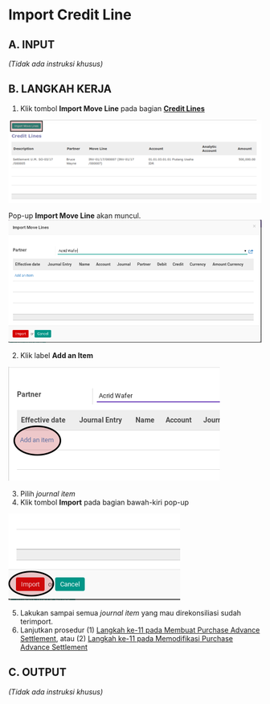 # Import Credit Line

## A. INPUT

*(Tidak ada instruksi khusus)*

## B. LANGKAH KERJA

1. Klik tombol **Import Move Line** pada bagian **[Credit Lines](./penjelasan.md#bagian-credit-line)**

![](../../img/purchase-advance-settlement/tombol-import-move-credit-line.png)

Pop-up **Import Move Line** akan muncul.
![](../../img/purchase-advance-settlement/pop-up-import-move-line.png)

2. Klik label **Add an Item**

![](../../img/purchase-advance-settlement/pop-up-import-move-line-add-item.png)

3. Pilih *journal item*
4. Klik tombol **Import** pada bagian bawah-kiri pop-up

![](../../img/purchase-advance-settlement/pop-up-import-move-line-tombol-import.png)

5. Lakukan sampai semua *journal item* yang mau direkonsiliasi sudah terimport.
6. Lanjutkan prosedur (1) [Langkah ke-11 pada Membuat Purchase Advance Settlement](./membuat.md#langkah-11), atau (2) [Langkah ke-11 pada Memodifikasi Purchase Advance Settlement](./memodifikasi.md#langkah-11)

## C. OUTPUT

*(Tidak ada instruksi khusus)*
